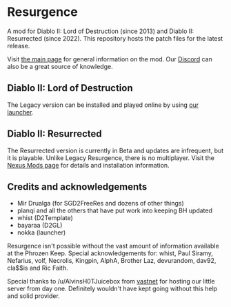 # Resurgence
A mod for Diablo II: Lord of Destruction (since 2013) and Diablo II: Resurrected (since 2022). This repository hosts the patch files for the latest release.

Visit [the main page](https://d2resurgence.github.io/) for general information on the mod. Our [Discord](https://discord.gg/SrbNuxyTEb) can also be a great source of knowledge. 

## Diablo II: Lord of Destruction
The Legacy version can be installed and played online by using [our launcher](https://github.com/DoctorWoot420/resurgence-launcher). 

## Diablo II: Resurrected
The Resurrected version is currently in Beta and updates are infrequent, but it is playable. Unlike Legacy Resurgence, there is no multiplayer. Visit the [Nexus Mods page](https://www.nexusmods.com/diablo2resurrected/mods/128/) for details and installation information. 


## Credits and acknowledgements
* Mir Drualga (for SGD2FreeRes and dozens of other things)
* planqi and all the others that have put work into keeping BH updated
* whist (D2Template)
* bayaraa (D2GL)
* nokka (launcher)

Resurgence isn't possible without the vast amount of information available at the Phrozen Keep. Special acknowledgements for: whist, Paul Siramy, Nefarius, volf, Necrolis, Kingpin, AlphA, Brother Laz, devurandom, dav92, cla$$is and Ric Faith.

Special thanks to /u/AlvinsH0TJuicebox from [vastnet](http://vastnet.net/) for hosting our little server from day one. Definitely wouldn't have kept going without this help and solid provider.
